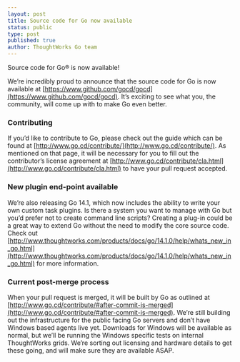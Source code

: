 ```yaml
---
layout: post
title: Source code for Go now available
status: public
type: post
published: true
author: ThoughtWorks Go team
---
```


Source code for Go® is now available!

We’re incredibly proud to announce that the source code for Go is now available at [https://www.github.com/gocd/gocd](https://www.github.com/gocd/gocd). It’s exciting to see what you, the community, will come up with to make Go even better. 

### Contributing

If you’d like to contribute to Go, please check out the guide which can be found at [http://www.go.cd/contribute/](http://www.go.cd/contribute/). As mentioned on that page, it will be necessary for you to fill out the contributor’s license agreement at [http://www.go.cd/contribute/cla.html](http://www.go.cd/contribute/cla.html) to have your pull request accepted.

### New plugin end-point available

We’re also releasing Go 14.1, which now includes the ability to write your own custom task plugins. Is there a system you want to manage with Go but you’d prefer not to create command line scripts? Creating a plug-in could be a great way to extend Go without the need to modify the core source code. Check out [http://www.thoughtworks.com/products/docs/go/14.1.0/help/whats_new_in_go.html](http://www.thoughtworks.com/products/docs/go/14.1.0/help/whats_new_in_go.html) for more information.

### Current post-merge process

When your pull request is merged, it will be built by Go as outlined at [http://www.go.cd/contribute/#after-commit-is-merged](http://www.go.cd/contribute/#after-commit-is-merged). We’re still building out the infrastructure for the public facing Go servers and don’t have Windows based agents live yet. Downloads for Windows will be available as normal, but we’ll be running the Windows specific tests on internal ThoughtWorks grids. We’re sorting out licensing and hardware details to get these going, and will make sure they are available ASAP. 
